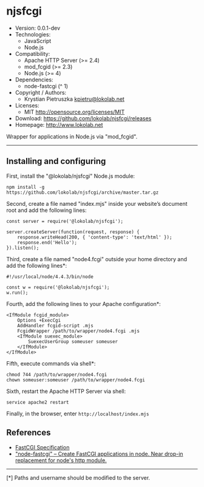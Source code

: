 njsfcgi
=======
<!--
**This is development (master) version.<br> For production version (relase) see
<https://github.com/lokolab/njsfcgi/tree/v0.0.1>**
-->
- Version: 0.0.1-dev
- Technologies:
  - JavaScript
  - Node.js
- Compatibility:
  - Apache HTTP Server (>= 2.4)
  - mod_fcgid (>= 2.3)
  - Node.js (>= 4)
- Dependencies:
  - node-fastcgi (^ 1)
- Copyright / Authors:
  - Krystian Pietruszka <kpietru@lokolab.net>
- Licenses:
  - MIT <http://opensource.org/licenses/MIT>
- Download: <https://github.com/lokolab/njsfcgi/releases>
- Homepage: <http://www.lokolab.net>

Wrapper for applications in Node.js via "mod_fcgid".
____________________________________________________

Installing and configuring
--------------------------

First, install the "@lokolab/njsfcgi" Node.js module:

    npm install -g https://github.com/lokolab/njsfcgi/archive/master.tar.gz

Second, create a file named "index.mjs" inside your
website’s document root and add the following lines:

    const server = require('@lokolab/njsfcgi');

    server.createServer(function(request, response) {
        response.writeHead(200, { 'content-type': 'text/html' });
        response.end('Hello');
    }).listen();

Third, create a file named "node4.fcgi" outside
your home directory and add the following lines*:

    #!/usr/local/node/4.4.3/bin/node

    const w = require('@lokolab/njsfcgi');
    w.run();

Fourth, add the following lines to your Apache configuration*:

    <IfModule fcgid_module>
        Options +ExecCgi
        AddHandler fcgid-script .mjs
        FcgidWrapper /path/to/wrapper/node4.fcgi .mjs
        <IfModule suexec_module>
            SuexecUserGroup someuser someuser
        </IfModule>
    </IfModule>

Fifth, execute commands via shell*:

    chmod 744 /path/to/wrapper/node4.fcgi
    chown someuser:someuser /path/to/wrapper/node4.fcgi

Sixth, restart the Apache HTTP Server via shell:

    service apache2 restart

Finally, in the browser, enter `http://localhost/index.mjs`

References
----------

- [FastCGI Specification][1]
- ["node-fastcgi" – Create FastCGI applications in node. Near drop-in replacement for node's http module.][2]

[1]: http://web.archive.org/web/20160306081510/http://fastcgi.com/drupal/node/6?q=node/22
[2]: http://www.npmjs.com/package/node-fastcgi

________________________________________________________
[*] Paths and username should be modified to the server.
